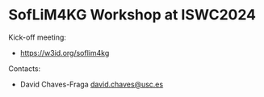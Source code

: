 SofLiM4KG Workshop at ISWC2024
===

Kick-off meeting:
* https://w3id.org/soflim4kg

Contacts: 
* David Chaves-Fraga <david.chaves@usc.es>
